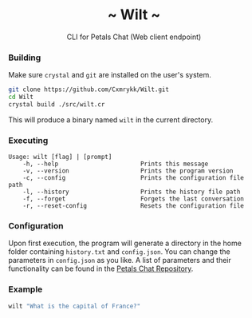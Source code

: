 <h1 align="center">~ Wilt ~</h1>
<p align="center">CLI for Petals Chat (Web client endpoint)</p>

### Building
Make sure `crystal` and `git` are installed on the user's system.
```sh
git clone https://github.com/Cxmrykk/Wilt.git
cd Wilt
crystal build ./src/wilt.cr
```
This will produce a binary named `wilt` in the current directory.

### Executing
```
Usage: wilt [flag] | [prompt]
    -h, --help                       Prints this message
    -v, --version                    Prints the program version
    -c, --config                     Prints the configuration file path
    -l, --history                    Prints the history file path
    -f, --forget                     Forgets the last conversation
    -r, --reset-config               Resets the configuration file
```

### Configuration
Upon first execution, the program will generate a directory in the home folder containing `history.txt` and `config.json`. You can change the parameters in `config.json` as you like. A list of parameters and their functionality can be found in the [Petals Chat Repository](https://github.com/petals-infra/chat.petals.dev#http-api-apiv1).

### Example
```sh
wilt "What is the capital of France?"
```
